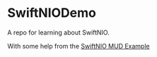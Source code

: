 # SwiftNIODemo
A repo for learning about SwiftNIO.

With some help from the [SwiftNIO MUD Example](https://www.youtube.com/watch?v=_BGx5THJpvE&list=PLhUrOtMlcKDAa0_WYh_J4vQ6Lzw0DvLLK) 
